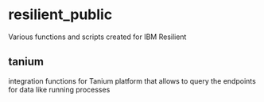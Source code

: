 # resilient_public
Various functions and scripts created for IBM Resilient

## tanium
integration functions for Tanium platform that allows to query the endpoints for data like running processes
